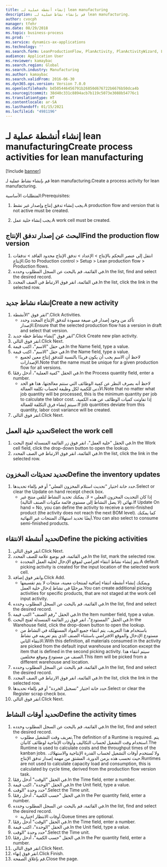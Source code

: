 ```yaml
---
title: إنشاء أنشطة عملية لـ lean manufacturing
description: قم بإنشاء نشاط عملية لـ lean manufacturing.
author: cvocph
manager: tfehr
ms.date: 08/29/2018
ms.topic: business-process
ms.prod: ''
ms.service: dynamics-ax-applications
ms.technology: ''
ms.search.form: LeanProductionFlow, PlanActivity, PlanActivityWizard, LeanWorkCellLookup, InventLocationIdLookup, PlanActivityDetails, KanbanJobPickingListPart
audience: Application User
ms.reviewer: kamaybac
ms.search.region: Global
ms.search.industry: Manufacturing
ms.author: kamaybac
ms.search.validFrom: 2016-06-30
ms.dyn365.ops.version: Version 7.0.0
ms.openlocfilehash: bd505446456791b26850d676722b6676b50dca4b
ms.sourcegitcommit: 38d40c331c8894acb7b119c5073e3088b54776c1
ms.translationtype: HT
ms.contentlocale: ar-SA
ms.lasthandoff: 01/15/2021
ms.locfileid: "4981196"
---
```

# <a name="create-process-activities-for-lean-manufacturing"></a><span data-ttu-id="82d24-103">إنشاء أنشطة عملية لـ lean manufacturing</span><span class="sxs-lookup"><span data-stu-id="82d24-103">Create process activities for lean manufacturing</span></span>

[!include [banner](../../includes/banner.md)]

<span data-ttu-id="82d24-104">قم بإنشاء نشاط عملية لـ lean manufacturing.</span><span class="sxs-lookup"><span data-stu-id="82d24-104">Create a process activity for lean manufacturing.</span></span> 

<span data-ttu-id="82d24-105">المتطلبات الأساسية:</span><span class="sxs-lookup"><span data-stu-id="82d24-105">Prerequisites:</span></span> 

1. <span data-ttu-id="82d24-106">يجب إنشاء تدفق إنتاج وإصدار غير نشط.</span><span class="sxs-lookup"><span data-stu-id="82d24-106">A production flow and version that is not active must be created.</span></span>

2. <span data-ttu-id="82d24-107">يجب إنشاء خلية عمل.</span><span class="sxs-lookup"><span data-stu-id="82d24-107">A work cell must be created.</span></span>


## <a name="find-the-production-flow-version"></a><span data-ttu-id="82d24-108">البحث عن إصدار تدفق الإنتاج</span><span class="sxs-lookup"><span data-stu-id="82d24-108">Find the production flow version</span></span>
1. <span data-ttu-id="82d24-109">انتقل إلى عنصر التحكم بالإنتاج > الإعداد > تدفق الإنتاج محدود الفاقد > تدفقات الإنتاج.</span><span class="sxs-lookup"><span data-stu-id="82d24-109">Go to Production control > Setup > Lean production flow > Production flows.</span></span>
2. <span data-ttu-id="82d24-110">في القائمة، قم بالبحث عن السجل المطلوب وحدده.</span><span class="sxs-lookup"><span data-stu-id="82d24-110">In the list, find and select the desired record.</span></span>
3. <span data-ttu-id="82d24-111">في القائمة، انقر فوق الارتباط في الصف المحدد.</span><span class="sxs-lookup"><span data-stu-id="82d24-111">In the list, click the link in the selected row.</span></span>

## <a name="create-a-new-activity"></a><span data-ttu-id="82d24-112">إنشاء نشاط جديد</span><span class="sxs-lookup"><span data-stu-id="82d24-112">Create a new activity</span></span>
1. <span data-ttu-id="82d24-113">انقر فوق "الأنشطة".</span><span class="sxs-lookup"><span data-stu-id="82d24-113">Click Activities.</span></span>
    * <span data-ttu-id="82d24-114">تأكد من وجود إصدار في صيغة مسودة لتدفق الإنتاج المحدد وحدد الإصدار.</span><span class="sxs-lookup"><span data-stu-id="82d24-114">Ensure that the selected production flow has a version in draft and select that version.</span></span>  
2. <span data-ttu-id="82d24-115">انقر فوق "إنشاء نشاط خطة جديد".</span><span class="sxs-lookup"><span data-stu-id="82d24-115">Click Create new plan activity.</span></span>
3. <span data-ttu-id="82d24-116">انقر فوق التالي.</span><span class="sxs-lookup"><span data-stu-id="82d24-116">Click Next.</span></span>
4. <span data-ttu-id="82d24-117">في حقل "الاسم"، اكتب قيمة.</span><span class="sxs-lookup"><span data-stu-id="82d24-117">In the Name field, type a value.</span></span>
5. <span data-ttu-id="82d24-118">في حقل "الاسم"، اكتب قيمة.</span><span class="sxs-lookup"><span data-stu-id="82d24-118">In the Name field, type a value.</span></span>
    * <span data-ttu-id="82d24-119">لاحظ أن الاسم يجب أن يكون فريدًا بالنسبة للتدفق إنتاج معين لجميع الإصدارات.</span><span class="sxs-lookup"><span data-stu-id="82d24-119">Note that the name must be unique for a given production flow for all versions.</span></span>  
6. <span data-ttu-id="82d24-120">في الحقل "كمية العملية"، أدخل رقمًا.</span><span class="sxs-lookup"><span data-stu-id="82d24-120">In the Process quantity field, enter a number.</span></span>
    * <span data-ttu-id="82d24-121">لاحظ أنه بصرف النظر عن كمية الوظائف التي ستتم معالجتها، هذا هو الحد الأدنى للكمية لكل وظيفة لحساب تكلفة العمالة.</span><span class="sxs-lookup"><span data-stu-id="82d24-121">Note that no matter what job quantity will be processed, this is the minimum quantity per job to calculate the labor cost.</span></span> <span data-ttu-id="82d24-122">إذا تفاوتت كميات الوظائف عن هذه الكمية، سيتم إنشاء فرق التكلفة للعمالة.</span><span class="sxs-lookup"><span data-stu-id="82d24-122">If job quantities deviate from this quantity, labor cost variance will be created.</span></span>  
7. <span data-ttu-id="82d24-123">انقر فوق التالي.</span><span class="sxs-lookup"><span data-stu-id="82d24-123">Click Next.</span></span>

## <a name="select-the-work-cell"></a><span data-ttu-id="82d24-124">تحديد خلية العمل</span><span class="sxs-lookup"><span data-stu-id="82d24-124">Select the work cell</span></span>
1. <span data-ttu-id="82d24-125">في الحقل "خلية العمل"، انقر فوق زر القائمة المنسدلة لفتح البحث.</span><span class="sxs-lookup"><span data-stu-id="82d24-125">In the Work cell field, click the drop-down button to open the lookup.</span></span>
2. <span data-ttu-id="82d24-126">في القائمة، انقر فوق الارتباط في الصف المحدد.</span><span class="sxs-lookup"><span data-stu-id="82d24-126">In the list, click the link in the selected row.</span></span>

## <a name="define-the-inventory-updates"></a><span data-ttu-id="82d24-127">تحديد تحديثات المخزون</span><span class="sxs-lookup"><span data-stu-id="82d24-127">Define the inventory updates</span></span>
1. <span data-ttu-id="82d24-128">حدد خانة اختيار "تحديث استلام المخزون الفعلي" أو قم بإلغاء تحديدها.</span><span class="sxs-lookup"><span data-stu-id="82d24-128">Select or clear the Update on hand receipt check box.</span></span>
    * <span data-ttu-id="82d24-129">إذا كان التحديث المخزون الفعلي = لا، يمكنك تحديد النشاط لتلقي منتج غير نهائي (لا يصل النشاط إلى مستوى قائمة مكونات الصنف التالية).</span><span class="sxs-lookup"><span data-stu-id="82d24-129">If Update On hand = No, you can define the activity to receive a semi-finished product (the activity does not reach the next BOM level).</span></span>    <span data-ttu-id="82d24-130">كما يمكنك أيضًا تحديد استهلاك المنتجات غير النهائية.</span><span class="sxs-lookup"><span data-stu-id="82d24-130">You can also select to consume semi-finished products.</span></span>  

## <a name="define-the-picking-activities"></a><span data-ttu-id="82d24-131">تحديد أنشطة الانتقاء</span><span class="sxs-lookup"><span data-stu-id="82d24-131">Define the picking activities</span></span>
1. <span data-ttu-id="82d24-132">انقر فوق التالي.</span><span class="sxs-lookup"><span data-stu-id="82d24-132">Click Next.</span></span>
2. <span data-ttu-id="82d24-133">في القائمة، قم بوضع علامة للصف المحدد.</span><span class="sxs-lookup"><span data-stu-id="82d24-133">In the list, mark the selected row.</span></span>
    * <span data-ttu-id="82d24-134">يتم إنشاء نشاط انتقاء افتراضي لموقع الإدخال لخلية العمل المحددة.</span><span class="sxs-lookup"><span data-stu-id="82d24-134">A default picking activity is created for the input location of the selected work cell.</span></span>  
3. <span data-ttu-id="82d24-135">وانقر فوق إضافة.</span><span class="sxs-lookup"><span data-stu-id="82d24-135">Click Add.</span></span>
    * <span data-ttu-id="82d24-136">ويمكنك إنشاء أنشطة انتقاء إضافية لمنتجات معينة، منتجات لا يتم تقسيمها مرحليًا في نشاط إدخال خلية العمل.</span><span class="sxs-lookup"><span data-stu-id="82d24-136">You can create additional picking activities for specific products, that are not staged at the work cell input activity.</span></span>  
4. <span data-ttu-id="82d24-137">في القائمة، قم بالبحث عن السجل المطلوب وحدده.</span><span class="sxs-lookup"><span data-stu-id="82d24-137">In the list, find and select the desired record.</span></span>
5. <span data-ttu-id="82d24-138">في الحقل "رقم الصنف" اكتب قيمة.</span><span class="sxs-lookup"><span data-stu-id="82d24-138">In the Item number field, type a value.</span></span>
6. <span data-ttu-id="82d24-139">في الحقل "المستودع"، انقر فوق زر القائمة المنسدلة لفتح البحث.</span><span class="sxs-lookup"><span data-stu-id="82d24-139">In the Warehouse field, click the drop-down button to open the lookup.</span></span>
    * <span data-ttu-id="82d24-140">باستخدام هذا التعريف، يتم انتقاء جميع المواد المستهلكة في النشاط من مستودع الإدخال والموقع الافتراضي باستثناء الصنف الذي يتم تعريفه في نشاط الانتقاء الثاني.</span><span class="sxs-lookup"><span data-stu-id="82d24-140">With this definition, all materials consumed in the activity are picked from the default input warehouse and location except the item that is defined in the second picking activity.</span></span> <span data-ttu-id="82d24-141">سيتم انتقاء هذا الصنف من مستودع وموقع مختلفين.</span><span class="sxs-lookup"><span data-stu-id="82d24-141">This item will be picked from a different warehouse and location.</span></span>  
7. <span data-ttu-id="82d24-142">في القائمة، قم بالبحث عن السجل المطلوب وحدده.</span><span class="sxs-lookup"><span data-stu-id="82d24-142">In the list, find and select the desired record.</span></span>
8. <span data-ttu-id="82d24-143">في القائمة، انقر فوق الارتباط في الصف المحدد.</span><span class="sxs-lookup"><span data-stu-id="82d24-143">In the list, click the link in the selected row.</span></span>
9. <span data-ttu-id="82d24-144">حدد خانة اختيار "تسجيل الخردة" أو قم بإلغاء تحديدها.</span><span class="sxs-lookup"><span data-stu-id="82d24-144">Select or clear the Register scrap check box.</span></span>
10. <span data-ttu-id="82d24-145">انقر فوق التالي.</span><span class="sxs-lookup"><span data-stu-id="82d24-145">Click Next.</span></span>

## <a name="define-the-activity-times"></a><span data-ttu-id="82d24-146">تحديد أوقات النشاط</span><span class="sxs-lookup"><span data-stu-id="82d24-146">Define the activity times</span></span>
1. <span data-ttu-id="82d24-147">في القائمة، قم بالبحث عن السجل المطلوب وحدده.</span><span class="sxs-lookup"><span data-stu-id="82d24-147">In the list, find and select the desired record.</span></span>
    * <span data-ttu-id="82d24-148">تعريف وقت التشغيل مطلوب.</span><span class="sxs-lookup"><span data-stu-id="82d24-148">The definition of a Runtime is required.</span></span> <span data-ttu-id="82d24-149">يتم استخدام وقت التشغيل لحساب التكاليف وأوقات الإنتاجية لوظائف كانبان.</span><span class="sxs-lookup"><span data-stu-id="82d24-149">The Runtime is used to calculate costs and the throughput times of the kanban jobs.</span></span> <span data-ttu-id="82d24-150">ولا تُستخدم أوقات التشغيل لحساب القدرة الإنتاجية والاستهلاك، حيث تحسب هذه بزمن الدورة، المشتق من مهمة إصدار تدفق الإنتاج.</span><span class="sxs-lookup"><span data-stu-id="82d24-150">Runtimes are not used to calculate capacity load and consumption, this is calculated by cycle time, derived from the production flow version task.</span></span>  
2. <span data-ttu-id="82d24-151">في الحقل "الوقت" أدخل رقمًا.</span><span class="sxs-lookup"><span data-stu-id="82d24-151">In the Time field, enter a number.</span></span>
3. <span data-ttu-id="82d24-152">في الحقل "الوحدة"، اكتب قيمة.</span><span class="sxs-lookup"><span data-stu-id="82d24-152">In the Unit field, type a value.</span></span>
4. <span data-ttu-id="82d24-153">حدد وحدة "الوقت".</span><span class="sxs-lookup"><span data-stu-id="82d24-153">Select the Time unit.</span></span>
5. <span data-ttu-id="82d24-154">في الحقل "حسب الكمية"، أدخل رقمًا.</span><span class="sxs-lookup"><span data-stu-id="82d24-154">In the Per quantity field, enter a number.</span></span>
6. <span data-ttu-id="82d24-155">في القائمة، قم بالبحث عن السجل المطلوب وحدده.</span><span class="sxs-lookup"><span data-stu-id="82d24-155">In the list, find and select the desired record.</span></span>
    * <span data-ttu-id="82d24-156">أوقات الانتظار اختيارية.</span><span class="sxs-lookup"><span data-stu-id="82d24-156">Queue times are optional.</span></span>  
7. <span data-ttu-id="82d24-157">في الحقل "الوقت" أدخل رقمًا.</span><span class="sxs-lookup"><span data-stu-id="82d24-157">In the Time field, enter a number.</span></span>
8. <span data-ttu-id="82d24-158">في الحقل "الوحدة"، اكتب قيمة.</span><span class="sxs-lookup"><span data-stu-id="82d24-158">In the Unit field, type a value.</span></span>
9. <span data-ttu-id="82d24-159">حدد وحدة "الوقت".</span><span class="sxs-lookup"><span data-stu-id="82d24-159">Select the Time unit.</span></span>
10. <span data-ttu-id="82d24-160">في الحقل "حسب الكمية"، أدخل رقمًا.</span><span class="sxs-lookup"><span data-stu-id="82d24-160">In the Per quantity field, enter a number.</span></span>
11. <span data-ttu-id="82d24-161">انقر فوق التالي.</span><span class="sxs-lookup"><span data-stu-id="82d24-161">Click Next.</span></span>
12. <span data-ttu-id="82d24-162">انقر فوق إنهاء.</span><span class="sxs-lookup"><span data-stu-id="82d24-162">Click Finish.</span></span>
13. <span data-ttu-id="82d24-163">قم بإغلاق الصفحة.</span><span class="sxs-lookup"><span data-stu-id="82d24-163">Close the page.</span></span>

